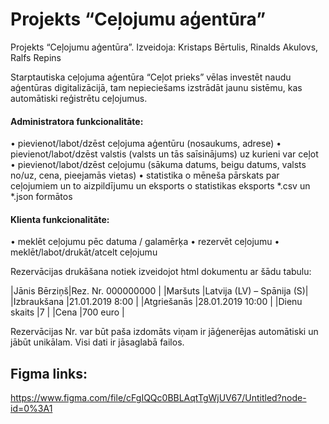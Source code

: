 # Projekts “Ceļojumu aģentūra”
Projekts “Ceļojumu aģentūra”. Izveidoja: Kristaps Bērtulis, Rinalds Akulovs, Ralfs Repins

Starptautiska ceļojuma aģentūra “Ceļot prieks” vēlas investēt naudu aģentūras digitalizācijā, tam nepieciešams izstrādāt jaunu sistēmu, kas automātiski reģistrētu ceļojumus.
#### Administratora funkcionalitāte:
•	pievienot/labot/dzēst ceļojuma aģentūru (nosaukums, adrese)
•	pievienot/labot/dzēst valstis (valsts un tās saīsinājums) uz kurieni var ceļot
•	pievienot/labot/dzēst ceļojumu (sākuma datums, beigu datums, valsts no/uz, cena, pieejamās vietas)
•	statistika
o	mēneša pārskats par ceļojumiem un to aizpildījumu un eksports
o	statistikas eksports *.csv un *.json formātos
#### Klienta funkcionalitāte:
•	meklēt ceļojumu pēc datuma / galamērķa
•	rezervēt ceļojumu
•	meklēt/labot/drukāt/atcelt ceļojumu

Rezervācijas drukāšana notiek izveidojot html dokumentu ar šādu tabulu:

|Jānis Bērziņš|Rez. Nr. 000000000        |
|Maršuts	  |Latvija (LV) – Spānija (S)|
|Izbraukšana  |21.01.2019 8:00           |
|Atgriešanās  |28.01.2019 10:00          |
|Dienu skaits |7                         |
|Cena	      |700 euro                  |

Rezervācijas Nr. var būt paša izdomāts viņam ir jāģenerējas automātiski un jābūt unikālam.
Visi dati ir jāsaglabā failos.

## Figma links:
https://www.figma.com/file/cFgIQQc0BBLAqtTgWjUV67/Untitled?node-id=0%3A1